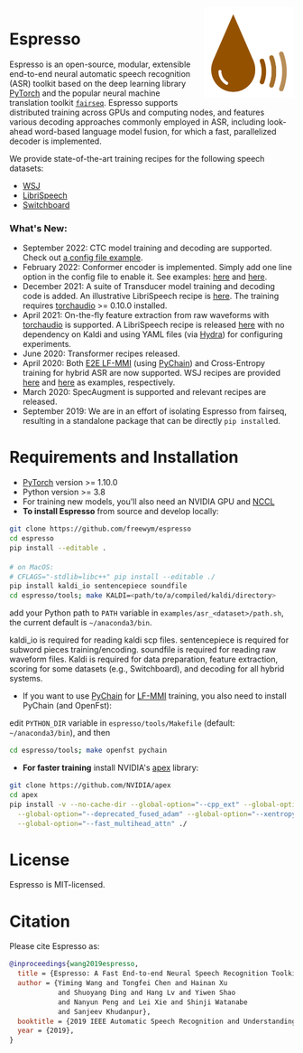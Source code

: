 <img src="espresso/espresso_logo.png" align="right" style="padding-left: 20px" height="160px" />

# Espresso

Espresso is an open-source, modular, extensible end-to-end neural automatic speech recognition (ASR) toolkit based on the deep learning library [PyTorch](https://github.com/pytorch/pytorch) and the popular neural machine translation toolkit [`fairseq`](https://github.com/pytorch/fairseq). Espresso supports distributed training across GPUs and computing nodes, and features various decoding approaches commonly employed in ASR, including look-ahead word-based language model fusion, for which a fast, parallelized decoder is implemented.

We provide state-of-the-art training recipes for the following speech datasets:
 * [WSJ](https://github.com/freewym/espresso/tree/main/examples/asr_wsj)
 * [LibriSpeech](https://github.com/freewym/espresso/tree/main/examples/asr_librispeech)
 * [Switchboard](https://github.com/freewym/espresso/tree/main/examples/asr_swbd)

### What's New:

* September 2022: CTC model training and decoding are supported. Check out [a config file example](https://github.com/freewym/espresso/tree/main/examples/asr_librispeech/config/transformer_ctc_librispeech.yaml).
* February 2022: Conformer encoder is implemented. Simply add one line option in the config file to enable it. See examples: [here](https://github.com/freewym/espresso/tree/main/examples/asr_librispeech/config/conformer_librispeech.yaml) and [here](https://github.com/freewym/espresso/tree/main/examples/asr_librispeech/config/conformer_transducer_librispeech.yaml).
* December 2021: A suite of Transducer model training and decoding code is added. An illustrative LibriSpeech recipe is [here](https://github.com/freewym/espresso/tree/main/examples/asr_librispeech/run_transformer_transducer.sh). The training requires [torchaudio](https://pytorch.org/audio/stable/index.html) >= 0.10.0 installed.
* April 2021: On-the-fly feature extraction from raw waveforms with [torchaudio](https://pytorch.org/audio/stable/index.html) is supported. A LibriSpeech recipe is released [here](https://github.com/freewym/espresso/tree/main/examples/asr_librispeech/run_torchaudio.sh) with no dependency on Kaldi and using YAML files (via [Hydra](https://hydra.cc/)) for configuring experiments.
* June 2020: Transformer recipes released.
* April 2020: Both [E2E LF-MMI](https://www.isca-speech.org/archive/Interspeech_2018/pdfs/1423.pdf) (using [PyChain](https://github.com/YiwenShaoStephen/pychain)) and Cross-Entropy training for hybrid ASR are now supported. WSJ recipes are provided [here](https://github.com/freewym/espresso/tree/main/examples/asr_wsj/run_chain_e2e.sh) and [here](https://github.com/freewym/espresso/tree/main/examples/asr_wsj/run_xent.sh) as examples, respectively.
* March 2020: SpecAugment is supported and relevant recipes are released.
* September 2019: We are in an effort of isolating Espresso from fairseq, resulting in a standalone package that can be directly `pip install`ed.

# Requirements and Installation

* [PyTorch](http://pytorch.org/) version >= 1.10.0
* Python version >= 3.8
* For training new models, you'll also need an NVIDIA GPU and [NCCL](https://github.com/NVIDIA/nccl)
* **To install Espresso** from source and develop locally:

``` bash
git clone https://github.com/freewym/espresso
cd espresso
pip install --editable .

# on MacOS:
# CFLAGS="-stdlib=libc++" pip install --editable ./
pip install kaldi_io sentencepiece soundfile
cd espresso/tools; make KALDI=<path/to/a/compiled/kaldi/directory>
```

add your Python path to `PATH` variable in `examples/asr_<dataset>/path.sh`, the current default is `~/anaconda3/bin`.

kaldi\_io is required for reading kaldi scp files. sentencepiece is required for subword pieces training/encoding.
soundfile is required for reading raw waveform files.
Kaldi is required for data preparation, feature extraction, scoring for some datasets (e.g., Switchboard), and decoding for all hybrid systems.
* If you want to use [PyChain](https://github.com/YiwenShaoStephen/pychain) for [LF-MMI](https://www.isca-speech.org/archive/Interspeech_2016/pdfs/0595.PDF) training, you also need to install PyChain (and OpenFst):

edit `PYTHON_DIR` variable in `espresso/tools/Makefile` (default: `~/anaconda3/bin`), and then
```bash
cd espresso/tools; make openfst pychain
```

* **For faster training** install NVIDIA's [apex](https://github.com/NVIDIA/apex) library:

``` bash
git clone https://github.com/NVIDIA/apex
cd apex
pip install -v --no-cache-dir --global-option="--cpp_ext" --global-option="--cuda_ext" \
  --global-option="--deprecated_fused_adam" --global-option="--xentropy" \
  --global-option="--fast_multihead_attn" ./
```

# License

Espresso is MIT-licensed.

# Citation

Please cite Espresso as:

``` bibtex
@inproceedings{wang2019espresso,
  title = {Espresso: A Fast End-to-end Neural Speech Recognition Toolkit},
  author = {Yiming Wang and Tongfei Chen and Hainan Xu
            and Shuoyang Ding and Hang Lv and Yiwen Shao
            and Nanyun Peng and Lei Xie and Shinji Watanabe
            and Sanjeev Khudanpur},
  booktitle = {2019 IEEE Automatic Speech Recognition and Understanding Workshop (ASRU)},
  year = {2019},
}
```
